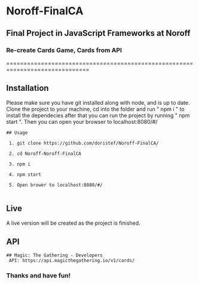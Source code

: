 # Noroff-FinalCA
## Final Project in JavaScript Frameworks at Noroff
### Re-create Cards Game, Cards from API
==============================================================================

Installation
---

Please make sure you have git installed along with node, and is up to date.
Clone the project to your machine, cd into the folder and run " npm i " to install the dependecies after that you can run the project by running " npm start ". Then you can open your browser to localhost:8080/#/

```
## Usage

 1. git clone https://github.com/doristef/Noroff-FinalCA/
 
 2. cd Noroff-Noroff-FinalCA
 
 3. npm i
 
 4. npm start
 
 5. Open brower to localhost:8080/#/
 
```

Live
---

A live version will be created as the project is finished.

API
---
```
## Magic: The Gathering - Developers
 API: https://api.magicthegathering.io/v1/cards/
```

### Thanks and have fun!
